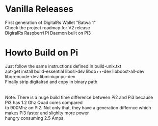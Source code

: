                                                        
Vanilla Releases
================

First generation of DigitalRs Wallet "Batwa 1" </br>
Check the project roadmap for V2 release </br>
DigiralRs Raspberri Pi Daemon built on Pi3 </br>

Howto Build on Pi
================
Just follow the same instructions defined in build-unix.txt </br>
apt-get install build-essential libssl-dev libdb++-dev libboost-all-dev libqrencode-dev libminiupnpc-dev </br>
Finally strip digitalrsd and copy in binary path. </br>
</br>
</br>
Note: There is a huge build time difference between Pi2 and Pi3 because Pi3 has 1.2 Ghz Quad cores compared </br>
to 900Mhz on Pi2. Not only that, they have a generation differnce which makes Pi3 faster and slighlty more power </br>
hungry consuming 2.5 Amps. </br>
